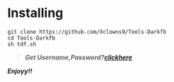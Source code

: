 # Installing
```
git clone https://github.com/Xclowns9/Tools-Darkfb
cd Tools-Darkfb
sh tdf.sh
```

> ***Get Username,Password?[clickhere](https://sfile.mobi/1if2En1fAUN)***

***Enjoyy!!***
